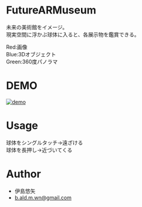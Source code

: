 # FutureARMuseum

未来の美術館をイメージ。<br>
現実空間に浮かぶ球体に入ると、各展示物を鑑賞できる。<br>

Red:画像<br>
Blue:3Dオブジェクト<br>
Green:360度パノラマ<br>

# DEMO

[![demo](https://github.com/yuuuuuuya/FutureARMuseum/wiki/images/futureARmuseum.gif)](https://github.com/yuuuuuuya/FutureARMuseum/wiki/images/futureARmuseum.gif)

# Usage

球体をシングルタッチ→遠ざける<br>
球体を長押し→近づいてくる

# Author

* 伊島悠矢
* b.ald.m.wn@gmail.com